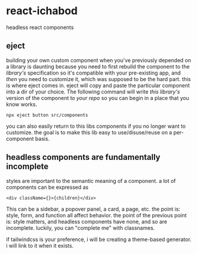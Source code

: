 # react-ichabod

headless react components

## eject

building your own custom component when you've previously depended on a library
is daunting because you need to first rebuild the component to the _library's_
specification so it's compatible with your pre-existing app, and _then_ you need
to customize it, which was supposed to be the hard part. this is where eject
comes in. eject will copy and paste the particular component into a dir of your
choice. The following command will write _this library's_ version of the
component to _your repo_ so you can begin in a place that you know works.

`npx eject button src/components`

you can also easily return to this libs components if you no longer want to
customize. the goal is to make this lib easy to use/disuse/reuse on a
per-component basis.

## headless components are fundamentally incomplete

styles are important to the semantic meaning of a component. a lot of components
can be expressed as

`<div className={}>{children}</div>`

This can be a sidebar, a popover panel, a card, a page, etc. the point is:
style, form, and function all affect behavior. the point of the previous point
is: style matters, and headless components have none, and so are incomplete.
luckily, you can "complete me" with classnames.

if tailwindcss is your preference, i will be creating a theme-based generator.
i will link to it when it exists.
